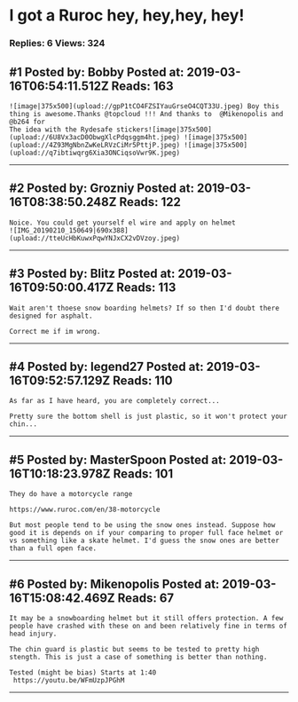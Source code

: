 # I got a Ruroc hey, hey,hey, hey!

### Replies: 6 Views: 324

## \#1 Posted by: Bobby Posted at: 2019-03-16T06:54:11.512Z Reads: 163

```
![image|375x500](upload://gpP1tCO4FZSIYauGrseO4CQT33U.jpeg) Boy this thing is awesome.Thanks @topcloud !!! And thanks to  @Mikenopolis and @b264 for
The idea with the Rydesafe stickers![image|375x500](upload://6U8Vx3acD0ObwgXlcPdqsggm4ht.jpeg) ![image|375x500](upload://4Z93MgNbnZwKeLRVzCiMr5PttjP.jpeg) ![image|375x500](upload://q7ibtiwqrg6Xia3ONCiqsoVwr9K.jpeg)
```

---
## \#2 Posted by: Grozniy Posted at: 2019-03-16T08:38:50.248Z Reads: 122

```
Noice. You could get yourself el wire and apply on helmet
![IMG_20190210_150649|690x388](upload://tteUcHbKuwxPqwYNJxCX2vDVzoy.jpeg)
```

---
## \#3 Posted by: Blitz Posted at: 2019-03-16T09:50:00.417Z Reads: 113

```
Wait aren't thoese snow boarding helmets? If so then I'd doubt there designed for asphalt.

Correct me if im wrong.
```

---
## \#4 Posted by: legend27 Posted at: 2019-03-16T09:52:57.129Z Reads: 110

```
As far as I have heard, you are completely correct...

Pretty sure the bottom shell is just plastic, so it won't protect your chin...
```

---
## \#5 Posted by: MasterSpoon Posted at: 2019-03-16T10:18:23.978Z Reads: 101

```
They do have a motorcycle range

https://www.ruroc.com/en/38-motorcycle

But most people tend to be using the snow ones instead. Suppose how good it is depends on if your comparing to proper full face helmet or vs something like a skate helmet. I'd guess the snow ones are better than a full open face.
```

---
## \#6 Posted by: Mikenopolis Posted at: 2019-03-16T15:08:42.469Z Reads: 67

```
It may be a snowboarding helmet but it still offers protection. A few people have crashed with these on and been relatively fine in terms of head injury.

The chin guard is plastic but seems to be tested to pretty high stength. This is just a case of something is better than nothing. 

Tested (might be bias) Starts at 1:40 
 https://youtu.be/WFmUzpJPGhM
```

---
